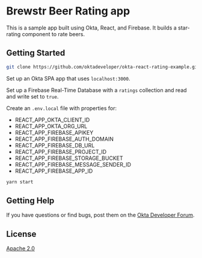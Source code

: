 # Brewstr Beer Rating app

This is a sample app built using Okta, React, and Firebase. It builds a star-rating component to rate beers.

## Getting Started

```sh
git clone https://github.com/oktadeveloper/okta-react-rating-example.git
```

Set up an Okta SPA app that uses `localhost:3000`.

Set up a Firebase Real-Time Database with a `ratings` collection and read and write set to `true`.

Create an `.env.local` file with properties for:

- REACT_APP_OKTA_CLIENT_ID
- REACT_APP_OKTA_ORG_URL
- REACT_APP_FIREBASE_APIKEY
- REACT_APP_FIREBASE_AUTH_DOMAIN
- REACT_APP_FIREBASE_DB_URL
- REACT_APP_FIREBASE_PROJECT_ID
- REACT_APP_FIREBASE_STORAGE_BUCKET
- REACT_APP_FIREBASE_MESSAGE_SENDER_ID
- REACT_APP_FIREBASE_APP_ID

```sh
yarn start
```

## Getting Help

If you have questions or find bugs, post them on the [Okta Developer Forum](https://devforum.okta.com/).

## License

[Apache 2.0](LICENSE)